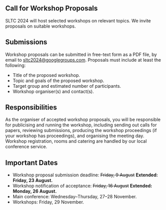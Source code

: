 ## Call for Workshop Proposals

SLTC 2024 will host selected workshops on relevant topics. We invite proposals on suitable workshops.

## Submissions

Workshop proposals can be submitted in free-text form as a PDF file, by email to sltc2024@googlegroups.com. Proposals must include at least the following:

* Title of the proposed workshop.
* Topic and goals of the proposed workshop.
* Target group and estimated number of participants.
* Workshop organiser(s) and contact(s).

## Responsibilities

As the organiser of accepted workshop proposals, you will be responsible for publicising and running the workshop, including sending out calls for papers, reviewing submissions, producing the workshop proceedings (if your workshop has proceedings), and organising the meeting day. Workshop registration, rooms and catering are handled by our local conference service.

## Important Dates

* Workshop proposal submission deadline: ~~Friday, 9 August~~ **Extended: Friday, 23 August.**
* Workshop notification of acceptance: ~~Friday, 16 August~~ **Extended: Monday, 26 August.**
* Main conference: Wednesday–Thursday, 27–28 November.
* Workshops: Friday, 29 November.
